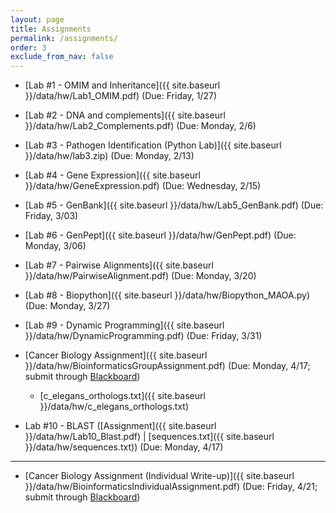 ```yaml
---
layout: page
title: Assignments 
permalink: /assignments/
order: 3
exclude_from_nav: false
---
```


* [Lab #1 - OMIM and Inheritance]({{ site.baseurl }}/data/hw/Lab1_OMIM.pdf) (Due: Friday, 1/27) 
* [Lab #2 - DNA and complements]({{ site.baseurl }}/data/hw/Lab2_Complements.pdf) (Due: Monday, 2/6) 
* [Lab #3 - Pathogen Identification (Python Lab)]({{ site.baseurl }}/data/hw/lab3.zip) (Due: Monday, 2/13) 
* [Lab #4 - Gene Expression]({{ site.baseurl }}/data/hw/GeneExpression.pdf) (Due: Wednesday, 2/15) 
* [Lab #5 - GenBank]({{ site.baseurl }}/data/hw/Lab5_GenBank.pdf) (Due: Friday, 3/03) 
* [Lab #6 - GenPept]({{ site.baseurl }}/data/hw/GenPept.pdf) (Due: Monday, 3/06) 
* [Lab #7 - Pairwise Alignments]({{ site.baseurl }}/data/hw/PairwiseAlignment.pdf) (Due: Monday, 3/20) 
* [Lab #8 - Biopython]({{ site.baseurl }}/data/hw/Biopython_MAOA.py) (Due: Monday, 3/27) 
* [Lab #9 - Dynamic Programming]({{ site.baseurl }}/data/hw/DynamicProgramming.pdf) (Due: Friday, 3/31) 

* [Cancer Biology Assignment]({{ site.baseurl }}/data/hw/BioinformaticsGroupAssignment.pdf) (Due: Monday, 4/17; submit through [Blackboard](http://easternct.blackboard.com)) 
	* [c_elegans_orthologs.txt]({{ site.baseurl }}/data/hw/c_elegans_orthologs.txt) 
* Lab #10 - BLAST ([Assignment]({{ site.baseurl }}/data/hw/Lab10_Blast.pdf) |
[sequences.txt]({{ site.baseurl }}/data/hw/sequences.txt)) (Due: Monday, 4/17)

***
* [Cancer Biology Assignment (Individual Write-up)]({{ site.baseurl }}/data/hw/BioinformaticsIndividualAssignment.pdf) (Due: Friday, 4/21; submit through [Blackboard](http://easternct.blackboard.com)) 
